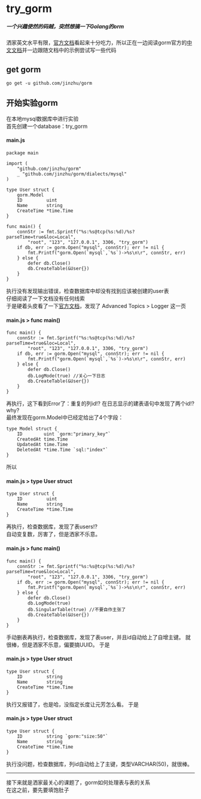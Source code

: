 [官方文档]:https://gorm.io/docs/
[中文文档]:http://gorm.book.jasperxu.com/
[中文文档的模型部分]:http://gorm.book.jasperxu.com/models.html
# try_gorm

##### 一个兴趣使然的码贼，突然想搞一下Golang的orm
洒家英文水平有限，[官方文档]看起来十分吃力，所以正在一边阅读gorm官方的[中文文档]并一边跟随文档中的示例尝试写一些代码

## get gorm
```
go get -u github.com/jinzhu/gorm
```
## 开始实验gorm
在本地mysql数据库中进行实验  
首先创建一个database：try_gorm  
#### main.js
```
package main

import (
	"github.com/jinzhu/gorm"
	_ "github.com/jinzhu/gorm/dialects/mysql"
)

type User struct {
	gorm.Model
	ID         uint
	Name       string
	CreateTime *time.Time
}

func main() {
	connStr := fmt.Sprintf("%s:%s@tcp(%s:%d)/%s?parseTime=true&loc=Local",
		"root", "123", "127.0.0.1", 3306, "try_gorm")
	if db, err := gorm.Open("mysql", connStr); err != nil {
		fmt.Printf("gorm.Open(`mysql`,`%s`)->%s\n\r", connStr, err)
	} else {
		defer db.Close()
		db.CreateTable(&User{})
	}
}
```
执行没有发现输出错误，检查数据库中却没有找到应该被创建的user表  
仔细阅读了一下文档没有任何线索  
于是硬着头皮看了一下[官方文档]，发现了 Advanced Topics > Logger 这一页  
#### main.js > func main()
```
func main() {
	connStr := fmt.Sprintf("%s:%s@tcp(%s:%d)/%s?parseTime=true&loc=Local",
		"root", "123", "127.0.0.1", 3306, "try_gorm")
	if db, err := gorm.Open("mysql", connStr); err != nil {
		fmt.Printf("gorm.Open(`mysql`,`%s`)->%s\n\r", connStr, err)
	} else {
		defer db.Close()
		db.LogMode(true) //关心一下日志
		db.CreateTable(&User{})
	}
}
```
再执行，这下看到Error了：重复的列id!? 在日志显示的建表语句中发现了两个id!? why?  
最终发现在gorm.Model中已经定给出了4个字段：  
```
type Model struct {
	ID        uint `gorm:"primary_key"`
	CreatedAt time.Time
	UpdatedAt time.Time
	DeletedAt *time.Time `sql:"index"`
}
```
所以
#### main.js > type User struct
```
type User struct {
	ID         uint
	Name       string
	CreateTime *time.Time
}
```
再执行，检查数据库，发现了表users!?  
自动变复数，厉害了，但是洒家不乐意。  
#### main.js > func main()
```
func main() {
	connStr := fmt.Sprintf("%s:%s@tcp(%s:%d)/%s?parseTime=true&loc=Local",
		"root", "123", "127.0.0.1", 3306, "try_gorm")
	if db, err := gorm.Open("mysql", connStr); err != nil {
		fmt.Printf("gorm.Open(`mysql`,`%s`)->%s\n\r", connStr, err)
	} else {
		defer db.Close()
		db.LogMode(true)
		db.SingularTable(true) //不要自作主张了
		db.CreateTable(&User{})
	}
}
```
手动删表再执行，检查数据库，发现了表user，并且id自动给上了自增主键。
就很棒，但是洒家不乐意，偏要搞UUID。
于是
#### main.js > type User struct
```
type User struct {
	ID         string
	Name       string
	CreateTime *time.Time
}
```
执行又报错了，也是哈，没指定长度让元芳怎么看。
于是
#### main.js > type User struct
```
type User struct {
	ID         string `gorm:"size:50"`
	Name       string
	CreateTime *time.Time
}
```
执行没问题，检查数据库，列id自动给上了主键，类型VARCHAR(50)，就很棒。  

--------

接下来就是洒家最关心的课题了，gorm如何处理表与表的关系  
在这之前，要先要填饱肚子
